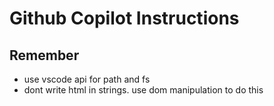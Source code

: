 # Github Copilot Instructions

## Remember

- use vscode api for path and fs
- dont write html in strings. use dom manipulation to do this
